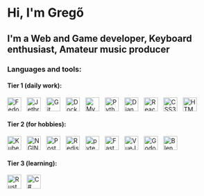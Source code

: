 # Hi, I'm Gregő

## I'm a Web and Game developer, Keyboard enthusiast, Amateur music producer

### Languages and tools:
#### Tier 1 (daily work):
<img align="left" alt="Fedora linux" width="32px" src="https://cdn.jsdelivr.net/gh/devicons/devicon/icons/fedora/fedora-original.svg" style="padding-right:10px;"/>
<img align="left" alt="Jetbrains tools" width="32px" src="https://cdn.jsdelivr.net/gh/devicons/devicon/icons/jetbrains/jetbrains-original.svg" style="padding-right:10px;"/>
<img align="left" alt="Git tools" width="32px" src="https://cdn.jsdelivr.net/gh/devicons/devicon/icons/git/git-original.svg" style="padding-right:10px;"/>
<img align="left" alt="Docker" width="32px" src="https://cdn.jsdelivr.net/gh/devicons/devicon/icons/docker/docker-original.svg" style="padding-right:10px;"/>
<img align="left" alt="MySQL" width="32px" src="https://cdn.jsdelivr.net/gh/devicons/devicon/icons/mysql/mysql-original.svg" style="padding-right:10px;"/>
<img align="left" alt="Python" width="32px" src="https://cdn.jsdelivr.net/gh/devicons/devicon/icons/python/python-original.svg" style="padding-right:10px;"/>
<img align="left" alt="Django" width="32px" src="https://cdn.jsdelivr.net/gh/devicons/devicon/icons/django/django-plain.svg" style="padding-right:10px;"/>
<img align="left" alt="React" width="32px" src="https://cdn.jsdelivr.net/gh/devicons/devicon/icons/react/react-original.svg" style="padding-right:10px;"/>
<img align="left" alt="CSS3" width="32px" src="https://cdn.jsdelivr.net/gh/devicons/devicon/icons/css3/css3-original.svg" style="padding-right:10px;"/>
<img align="left" alt="HTML5" width="32px" src="https://cdn.jsdelivr.net/gh/devicons/devicon/icons/html5/html5-original.svg" style="padding-right:10px;"/>

<br />
<br />

#### Tier 2 (for hobbies):
<img align="left" alt="Kubernetes" width="32px" src="https://cdn.jsdelivr.net/gh/devicons/devicon/icons/kubernetes/kubernetes-plain.svg" style="padding-right:10px;" />
<img align="left" alt="NGINX" width="32px" src="https://cdn.jsdelivr.net/gh/devicons/devicon/icons/nginx/nginx-original.svg" style="padding-right:10px;" />
<img align="left" alt="PostgreSQL" width="32px" src="https://cdn.jsdelivr.net/gh/devicons/devicon/icons/postgresql/postgresql-plain.svg" style="padding-right:10px;" />
<img align="left" alt="Redis" width="32px" src="https://cdn.jsdelivr.net/gh/devicons/devicon/icons/redis/redis-plain.svg" style="padding-right:10px;" />
<img align="left" alt="pytest" width="32px" src="https://cdn.jsdelivr.net/gh/devicons/devicon/icons/pytest/pytest-original.svg" style="padding-right:10px;"  />
<img align="left" alt="FastAPI" width="32px" src="https://cdn.jsdelivr.net/gh/devicons/devicon/icons/fastapi/fastapi-original.svg" style="padding-right:10px;"  />
<img align="left" alt="VueJS" width="32px" src="https://cdn.jsdelivr.net/gh/devicons/devicon/icons/vuejs/vuejs-original.svg" style="padding-right:10px;"  />
<img align="left" alt="Godot" width="32px" src="https://cdn.jsdelivr.net/gh/devicons/devicon/icons/godot/godot-original.svg" style="padding-right:10px;"  />
<img align="left" alt="Blender" width="32px" src="https://cdn.jsdelivr.net/gh/devicons/devicon/icons/blender/blender-original.svg" style="padding-right:10px;" />

<br/>
<br/>

#### Tier 3 (learning):
<img align="left" alt="Rust" width="32px" src="https://cdn.jsdelivr.net/gh/devicons/devicon/icons/rust/rust-plain.svg" style="padding-right:10px;" />
<img align="left" alt="C#" width="32px" src="https://cdn.jsdelivr.net/gh/devicons/devicon/icons/csharp/csharp-original.svg" style="padding-right:10px;" />

